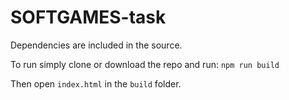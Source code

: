 # SOFTGAMES-task

Dependencies are included in the source.

To run simply clone or download the repo and run: ```npm run build```

Then open `index.html` in the `build` folder.
